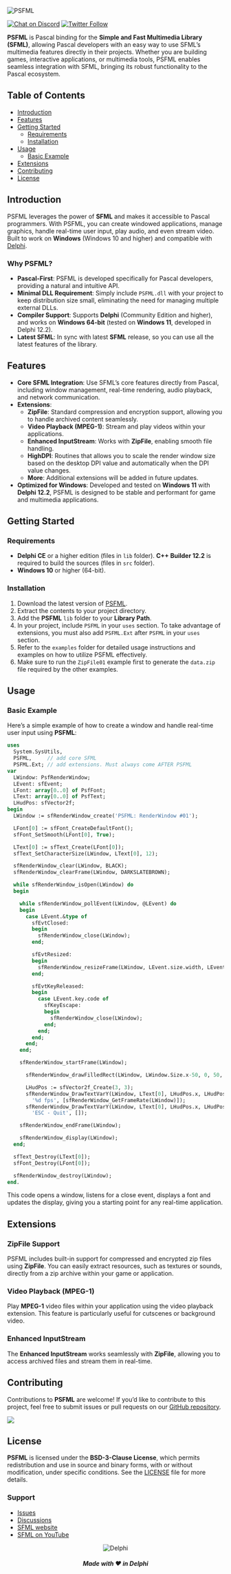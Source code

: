 ![PSFML](media/psfml-logo.png)  

[![Chat on Discord](https://img.shields.io/discord/754884471324672040.svg?logo=discord)](https://discord.gg/tPWjMwK) [![Twitter Follow](https://img.shields.io/twitter/follow/tinyBigGAMES?style=social)](https://twitter.com/tinyBigGAMES)

**PSFML** is Pascal binding for the **Simple and Fast Multimedia Library (SFML)**, allowing  Pascal developers with an easy way to use SFML’s multimedia features directly in their projects. Whether you are building games, interactive applications, or multimedia tools, PSFML enables seamless integration with SFML, bringing its robust functionality to the Pascal ecosystem.

## Table of Contents
- [Introduction](#introduction)
- [Features](#features)
- [Getting Started](#getting-started)
  - [Requirements](#requirements)
  - [Installation](#installation)
- [Usage](#usage)
  - [Basic Example](#basic-example)
- [Extensions](#extensions)
- [Contributing](#contributing)
- [License](#license)

## Introduction

PSFML leverages the power of **SFML** and makes it accessible to Pascal programmers. With PSFML, you can create windowed applications, manage graphics, handle real-time user input, play audio, and even stream video. Built to work on **Windows** (Windows 10 and higher) and compatible with [Delphi](https://www.embarcadero.com/products/Delphi).

### Why PSFML?

- **Pascal-First**: PSFML is developed specifically for Pascal developers, providing a natural and intuitive API.
- **Minimal DLL Requirement**: Simply include `PSFML.dll` with your project to keep distribution size small, eliminating the need for managing multiple external DLLs.
- **Compiler Support**: Supports **Delphi** (Community Edition and higher), and works on **Windows 64-bit** (tested on **Windows 11**, developed in Delphi 12.2).
- **Latest SFML**: In sync with latest **SFML** release, so you can use all the latest features of the library.

## Features

- **Core SFML Integration**: Use SFML’s core features directly from Pascal, including window management, real-time rendering, audio playback, and network communication.
- **Extensions**: 
  - **ZipFile**: Standard compression and encryption support, allowing you to handle archived content seamlessly.
  - **Video Playback (MPEG-1)**: Stream and play videos within your applications.
  - **Enhanced InputStream**: Works with **ZipFile**, enabling smooth file handling.
  - **HighDPI**: Routines that allows you to scale the render window size based on the desktop DPI value and automatically when the DPI value changes.
  - **More**: Additional extensions will be added in future updates.
- **Optimized for Windows**: Developed and tested on **Windows 11** with **Delphi 12.2**, PSFML is designed to be stable and performant for game and multimedia applications.

## Getting Started

### Requirements

- **Delphi CE** or a higher edition (files in `lib` folder). **C++ Builder 12.2** is required to build the sources (files in `src` folder).
- **Windows 10** or higher (64-bit).

### Installation

1. Download the latest version of [PSFML](https://github.com/tinyBigGAMES/PSFML/archive/refs/heads/main.zip).
2. Extract the contents to your project directory.
3. Add the **PSFML** `lib` folder to your **Library Path**.
4. In your project, include `PSFML` in your `uses` section. To take advantage of extensions, you must also add `PSFML.Ext` after `PSFML` in your `uses` section.
5. Refer to the `examples` folder for detailed usage instructions and examples on how to utilize PSFML effectively.
6. Make sure to run the `ZipFile01` example first to generate the `data.zip` file required by the other examples.

## Usage

### Basic Example

Here’s a simple example of how to create a window and handle real-time user input using **PSFML**:

```Pascal  
uses
  System.SysUtils,
  PSFML,     // add core SFML
  PSFML.Ext; // add extensions. Must always come AFTER PSFML
var
  LWindow: PsfRenderWindow;
  LEvent: sfEvent;
  LFont: array[0..0] of PsfFont;
  LText: array[0..0] of PsfText;
  LHudPos: sfVector2f;
begin
  LWindow := sfRenderWindow_create('PSFML: RenderWindow #01');

  LFont[0] := sfFont_CreateDefaultFont();
  sfFont_SetSmooth(LFont[0], True);

  LText[0] := sfText_Create(LFont[0]);
  sfText_SetCharacterSize(LWindow, LText[0], 12);

  sfRenderWindow_clear(LWindow, BLACK);
  sfRenderWindow_clearFrame(LWindow, DARKSLATEBROWN);

  while sfRenderWindow_isOpen(LWindow) do
  begin

    while sfRenderWindow_pollEvent(LWindow, @LEvent) do
    begin
      case LEvent.&type of
        sfEvtClosed:
        begin
          sfRenderWindow_close(LWindow);
        end;

        sfEvtResized:
        begin
          sfRenderWindow_resizeFrame(LWindow, LEvent.size.width, LEvent.size.height);
        end;

        sfEvtKeyReleased:
        begin
          case LEvent.key.code of
            sfKeyEscape:
            begin
              sfRenderWindow_close(LWindow);
            end;
          end;
        end;
      end;
    end;

    sfRenderWindow_startFrame(LWindow);

      sfRenderWindow_drawFilledRect(LWindow, LWindow.Size.x-50, 0, 50, 50, RED);

      LHudPos := sfVector2f_Create(3, 3);
      sfRenderWindow_DrawTextVarY(LWindow, LText[0], LHudPos.x, LHudPos.y, WHITE,
        '%d fps', [sfRenderWindow_GetFrameRate(LWindow)]);
      sfRenderWindow_DrawTextVarY(LWindow, LText[0], LHudPos.x, LHudPos.y, DARKGREEN,
        'ESC - Quit', []);

    sfRenderWindow_endFrame(LWindow);

    sfRenderWindow_display(LWindow);
  end;

  sfText_Destroy(LText[0]);
  sfFont_Destroy(LFont[0]);

  sfRenderWindow_destroy(LWindow);
end.
```

This code opens a window, listens for a close event, displays a font and updates the display, giving you a starting point for any real-time application.

## Extensions

### ZipFile Support

PSFML includes built-in support for compressed and encrypted zip files using **ZipFile**. You can easily extract resources, such as textures or sounds, directly from a zip archive within your game or application.

### Video Playback (MPEG-1)

Play **MPEG-1** video files within your application using the video playback extension. This feature is particularly useful for cutscenes or background video.

### Enhanced InputStream

The **Enhanced InputStream** works seamlessly with **ZipFile**, allowing you to access archived files and stream them in real-time.

## Contributing

Contributions to **PSFML** are welcome! If you’d like to contribute to this project, feel free to submit issues or pull requests on our [GitHub repository](https://github.com/tinyBigGAMES/PSFML).

<a href="https://github.com/tinyBigGAMES/PSFML/graphs/contributors">
  <img src="https://contrib.rocks/image?repo=tinyBigGAMES/PSFML&max=500&columns=20&anon=1" />
</a>

## License

**PSFML** is licensed under the **BSD-3-Clause License**, which permits redistribution and use in source and binary forms, with or without modification, under specific conditions. See the [LICENSE](https://github.com/tinyBigGAMES/PSFML?tab=BSD-3-Clause-1-ov-file#BSD-3-Clause-1-ov-file) file for more details.

### Support

- <a href="https://github.com/tinyBigGAMES/PSFML/issues" target="_blank">Issues</a>
- <a href="https://github.com/tinyBigGAMES/PSFML/discussions" target="_blank">Discussions</a>
- <a href="https://www.sfml-dev.org/" target="_blank">SFML website</a>
- <a href="https://www.youtube.com/results?search_query=SFML&sp=CAI%253D" target="_blank">SFML on YouTube</a>

<p align="center">
<img src="media/delphi.png" alt="Delphi">
</p>
<h5 align="center">

Made with :heart: in Delphi
</h5>